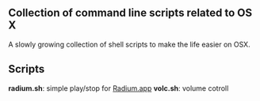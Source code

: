 Collection of command line scripts related to OS X
--------------------------------------------------
A slowly growing collection of shell scripts to make the life easier on OSX.


Scripts
-------
**radium.sh**: simple play/stop for [Radium.app](http://www.catpigstudios.com/radium/)
**volc.sh**: volume cotroll
